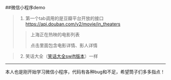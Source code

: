##微信小程序demo
> 1. 第一个tab调用的是豆瓣平台开放的接口
	https://api.douban.com/v2/movie/in_theaters
>>	上海正在热映的电影列表
>>
>>	点击里面包含电影详情、影人详情

> 2. 笑话大全（[笑话大全swift版本](https://github.com/MinMao-Hub/JokeCollection.git)）一样

-----

本人也是刚开始学习微信小程序，代码有各种bug和不足，希望筒子们多多指点！
